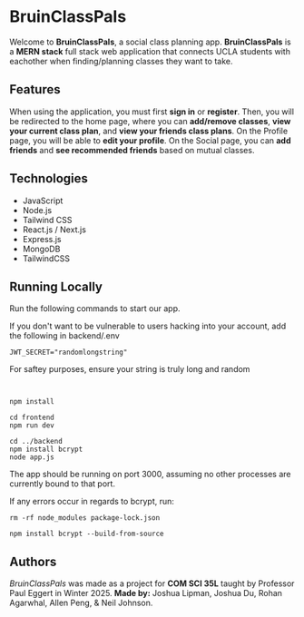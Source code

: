 
# BruinClassPals

Welcome to **BruinClassPals**, a social class planning app. **BruinClassPals** is a **MERN stack** full stack web application that connects UCLA students with eachother when finding/planning classes they want to take. 

## Features

When using the application, you must first **sign in** or **register**. Then, you will be redirected to the home page, where you can **add/remove classes**, **view your current class plan**, and **view your friends class plans**. On the Profile page, you will be able to **edit your profile**. On the Social page, you can **add friends** and **see recommended friends** based on mutual classes. 

## Technologies

* JavaScript
* Node.js
* Tailwind CSS
* React.js / Next.js
* Express.js
* MongoDB
* TailwindCSS

## Running Locally
Run the following commands to start our app.

If you don't want to be vulnerable to users hacking into your account, add the following in backend/.env 

```
JWT_SECRET="randomlongstring"
```

For saftey purposes, ensure your string is truly long and random

```


npm install

cd frontend
npm run dev

cd ../backend
npm install bcrypt
node app.js
```

The app should be running on port 3000, assuming no other processes are currently bound to that port.


If any errors occur in regards to bcrypt, run:

```
rm -rf node_modules package-lock.json

npm install bcrypt --build-from-source
```

## Authors

*BruinClassPals* was made as a project for **COM SCI 35L** taught by Professor Paul Eggert in Winter 2025. **Made by:** Joshua Lipman, Joshua Du, Rohan Agarwhal, Allen Peng, & Neil Johnson. 
